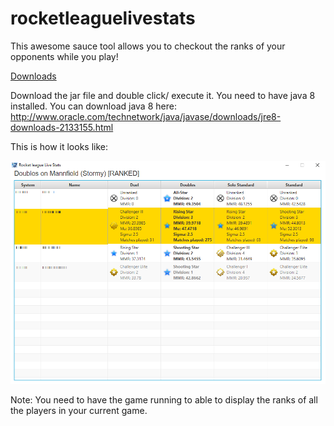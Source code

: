 # rocketleaguelivestats

This awesome sauce tool allows you to checkout the ranks of your opponents while you play!

[Downloads](https://github.com/ExcuseMi/rocketleaguelivestats/releases)

Download the jar file and double click/ execute it. You need to have java 8 installed.
You can download java 8 here: http://www.oracle.com/technetwork/java/javase/downloads/jre8-downloads-2133155.html

This is how it looks like: 

!["screenshot"](RLLS.png "screenshot")

Note:
You need to have the game running to able to display the ranks of all the players in your current game.
